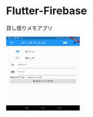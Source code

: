 # Flutter-Firebase

貸し借りメモアプリ

<img src="https://github.com/Kuri174/Flutter-Firebase/blob/master/flutter_app/myapp.jpg" width="200" height="200" />

